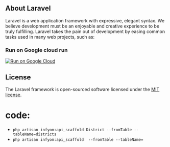 
## About Laravel

Laravel is a web application framework with expressive, elegant syntax. We believe development must be an enjoyable and creative experience to be truly fulfilling. Laravel takes the pain out of development by easing common tasks used in many web projects, such as:

### Run on Google cloud run

[![Run on Google Cloud](https://storage.googleapis.com/cloudrun/button.svg)](https://console.cloud.google.com/cloudshell/editor?shellonly=true&cloudshell_image=gcr.io/cloudrun/button&cloudshell_git_repo=https://github.com/freeLancer-sd/aqar.git)


## License

The Laravel framework is open-sourced software licensed under the [MIT license](https://opensource.org/licenses/MIT).


# code:
- `php artisan infyom:api_scaffold District --fromTable --tableName=districts`
- `php artisan infyom:api_scaffold  --fromTable --tableName=`